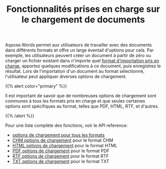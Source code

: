 ﻿---
title: Fonctionnalités prises en charge sur le chargement de documents
second_title: Aspose.Words pour Java
articleTitle: Fonctionnalités prises en charge sur le chargement de documents
linktitle: Fonctionnalités prises en charge sur le chargement de documents
description: "Chargez et convertissez un document dans la plupart des formats populaires et prend en charge de nombreuses fonctionnalités Microsoft Word."
type: docs
weight: 20
url: /fr/java/supported-features-on-document-load/
timestamp: 2024-01-27-14-07-04
---

Aspose.Words permet aux utilisateurs de travailler avec des documents dans différents formats et offre un large éventail d'options pour cela. Par exemple, les utilisateurs peuvent créer un document à partir de zéro ou charger un fichier existant dans n'importe quel [format d'importation pris en charge](/words/java/supported-document-formats/), apportez quelques modifications à ce document, puis enregistrez le résultat. Lors de l'importation d'un document au format sélectionné, l'utilisateur peut appliquer diverses options de chargement.

{{% alert color="primary" %}}

Il est important de savoir que de nombreuses options de chargement sont communes à tous les formats pris en charge et que seules certaines options sont spécifiques au format, telles que PDF, HTML, RTF, et d'autres.

{{% /alert %}}

Pour une liste complète des fonctions, voir le API reference:

- [options de chargement pour tous les formats](https://reference.aspose.com/words/java/com.aspose.words/loadoptions/)
- [CHM options de chargement](https://reference.aspose.com/words/java/com.aspose.words/chmloadoptions/) pour le format CHM
- [HTML options de chargement](https://reference.aspose.com/words/java/com.aspose.words/htmlloadoptions/) pour le format HTML
- [PDF options de chargement](https://reference.aspose.com/words/java/com.aspose.words/pdfloadoptions/) pour le format PDF
- [RTF options de chargement](https://reference.aspose.com/words/java/com.aspose.words/rtfloadoptions/) pour le format RTF
- [TXT options de chargement](https://reference.aspose.com/words/java/com.aspose.words/txtloadoptions/) pour le format TXT
